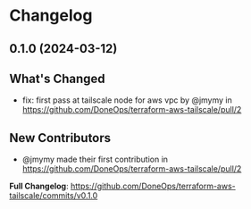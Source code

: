 # Changelog

## 0.1.0 (2024-03-12)

## What's Changed
* fix: first pass at tailscale node for aws vpc by @jmymy in https://github.com/DoneOps/terraform-aws-tailscale/pull/2

## New Contributors
* @jmymy made their first contribution in https://github.com/DoneOps/terraform-aws-tailscale/pull/2

**Full Changelog**: https://github.com/DoneOps/terraform-aws-tailscale/commits/v0.1.0
